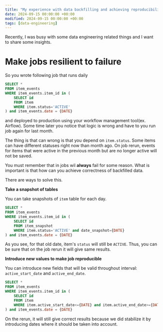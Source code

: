 ```yaml
---
title: "My experience with data backfilling and achieving reproducibility"
date: 2024-09-15 00:00:00 +00:00
modified: 2024-09-15 00:00:00 +00:00
tags: [data-engineering]
---
```


Recently, I was busy with some data engineering related things and I want to share some insights.

# Make jobs resilient to failure

So you wrote following job that runs daily 

```sql
SELECT *
FROM item_events
WHERE item_events.item_id in (
    SELECT id
    FROM item
    WHERE item.status='ACTIVE'
) and item_events.date = {DATE}
```

and deployed to production using your workflow management tool(ex. Airflow). Some time later you notice that logic is wrong and have to you run job again for last month.

The thing is that can wrong is that you depend on `item.status`. Some items can have different statuses right now than month ago. On job rerun, events for items that were active in the previous month but are no longer active will not be saved.

You must remember that in jobs wil **always** fail for some reason. What is important is that how can you achieve correctness of backfilled data.

There are ways to solve this.

**Take a snapshot of tables**

You can take snapshots of `item` table for each day.

```sql
SELECT *
FROM item_events
WHERE item_events.item_id in (
    SELECT id
    FROM item_snapshot
    WHERE item.status='ACTIVE' and date_snapshot={DATE}
) and item_events.date = {DATE}
```
As you see, for that old date, item's `status` will still be `ACTIVE`. Thus, you can be sure that on the job rerun it will give same results.

**Introduce new values to make job reproducible**

You can introduce new fields that will be valid throughout interval: `active_start_date` and `active_end_date`.

```sql
SELECT *
FROM item_events
WHERE item_events.item_id in (
    SELECT id
    FROM item
    WHERE item.active_start_date<={DATE} and item.active_end_date>={DATE}
) and item_events.date = {DATE}
```

On the rerun, it will still give correct results because we did stabilize it by introducing dates where it should be taken into account.